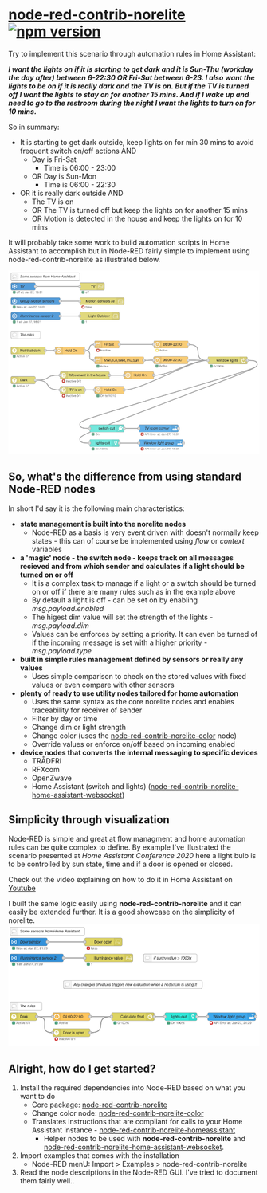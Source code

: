 # [node-red-contrib-norelite](https://github.com/nidayand/node-red-contrib-norelite) [![npm version](https://badge.fury.io/js/node-red-contrib-norelite.svg)](https://badge.fury.io/js/node-red-contrib-norelite)

Try to implement this scenario through automation rules in Home Assistant:


**_I want the lights on if it is starting to get dark and it is Sun-Thu (workday the day after) between 6-22:30 OR Fri-Sat between 6-23. I also want the lights to be on if it is really dark and the TV is on. But if the TV is turned off I want the lights to stay on for another 15 mins. And if I wake up and need to go to the restroom during the night I want the lights to turn on for 10 mins._**

So in summary:
- It is starting to get dark outside, keep lights on for min 30 mins to avoid frequent switch on/off actions AND
    - Day is Fri-Sat
        - Time is 06:00 - 23:00
    - OR Day is Sun-Mon
        - Time is 06:00 - 22:30
- OR it is really dark outside AND
    - The TV is on
    - OR The TV is turned off but keep the lights on for another 15 mins
    - OR Motion is detected in the house and keep the lights on for 10 mins

It will probably take some work to build automation scripts in Home Assistant to accomplish but in Node-RED fairly simple to implement using node-red-contrib-norelite as illustrated below.

![Illustrative example](sample-scenario.png "Illustrative Example")

## So, what's the difference from using standard Node-RED nodes ##

In short I'd say it is the following main characteristics:
- **state management is built into the norelite nodes**
    - Node-RED as a basis is very event driven with doesn't normally keep states - this can of course be implemented using _flow_ or _context_ variables
- **a 'magic' node - the switch node - keeps track on all messages recieved and from which sender and calculates if a light should be turned on or off**
    - It is a complex task to manage if a light or a switch should be turned on or off if there are many rules such as in the example above
    - By default a light is off - can be set on by enabling _msg.payload.enabled_
    - The higest dim value will set the strength of the lights - _msg.payload.dim_
    - Values can be enforces by setting a priority. It can even be turned of if the incoming message is set with a higher priority - _msg.payload.type_
- **built in simple rules management defined by sensors or really any values**
    - Uses simple comparison to check on the stored values with fixed values or even compare with other sensors
- **plenty of ready to use utility nodes tailored for home automation**
    - Uses the same syntax as the core norelite nodes and enables traceability for receiver of sender
    - Filter by day or time
    - Change dim or light strength
    - Change color (uses the [node-red-contrib-norelite-color](https://www.npmjs.com/package/node-red-contrib-norelite-color) node)
    - Override values or enforce on/off based on incoming enabled
- **device nodes that converts the internal messaging to specific devices**
    - TRÅDFRI
    - RFXcom
    - OpenZwave
    - Home Assistant (switch and lights) ([node-red-contrib-norelite-home-assistant-websocket](https://www.npmjs.com/package/node-red-contrib-home-assistant-websocket))

## Simplicity through visualization ##
Node-RED is simple and great at flow managment and home automation rules can be quite complex to define.
By example I've illustrated the scenario presented at _Home Assistant Conference 2020_ here a light bulb is to be controlled by sun state, time and if a door is opened or closed.

Check out the video explaining on how to do it in Home Assistant on [Youtube](https://youtu.be/OIkZWF5uGxk?t=422)

I built the same logic easily using **node-red-contrib-norelite** and it can easily be extended further. It is a good showcase on the simplicity of norelite.
![Illustrative example](homeassistantconference2020.png "Illustrative Example")


## Alright, how do I get started? ##

1. Install the required dependencies into Node-RED based on what you want to do
    - Core package: [node-red-contrib-norelite](https://www.npmjs.com/package/node-red-contrib-norelite)
    - Change color node: [node-red-contrib-norelite-color](https://www.npmjs.com/package/node-red-contrib-norelite-color)
    - Translates instructions that are compliant for calls to your Home Assistant instance - [node-red-contrib-norelite-homeassistant](https://www.npmjs.com/package/node-red-contrib-norelite-homeassistant)
        - Helper nodes to be used with **node-red-contrib-norelite**  and [node-red-contrib-norelite-home-assistant-websocket](https://www.npmjs.com/package/node-red-contrib-home-assistant-websocket). 
2. Import examples that comes with the installation
    - Node-RED menU: Import > Examples > node-red-contrib-norelite
3. Read the node descriptions in the Node-RED GUI. I've tried to document them fairly well..